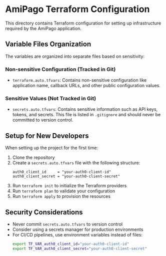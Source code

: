 # AmiPago Terraform Configuration

This directory contains Terraform configuration for setting up infrastructure required by the AmiPago application.

## Variable Files Organization

The variables are organized into separate files based on sensitivity:

### Non-sensitive Configuration (Tracked in Git)
- `terraform.auto.tfvars`: Contains non-sensitive configuration like application name, 
  callback URLs, and other public configuration values.

### Sensitive Values (Not Tracked in Git)
- `secrets.auto.tfvars`: Contains sensitive information such as API keys, tokens, and secrets.
  This file is listed in `.gitignore` and should never be committed to version control.

## Setup for New Developers

When setting up the project for the first time:

1. Clone the repository
2. Create a `secrets.auto.tfvars` file with the following structure:
   ```hcl
   auth0_client_id     = "your-auth0-client-id"
   auth0_client_secret = "your-auth0-client-secret"
   ```
3. Run `terraform init` to initialize the Terraform providers
4. Run `terraform plan` to validate your configuration
5. Run `terraform apply` to provision the resources

## Security Considerations

- Never commit `secrets.auto.tfvars` to version control
- Consider using a secrets manager for production environments
- For CI/CD pipelines, use environment variables instead of files:
  ```bash
  export TF_VAR_auth0_client_id="your-auth0-client-id"
  export TF_VAR_auth0_client_secret="your-auth0-client-secret"
  ```